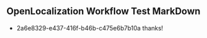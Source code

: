 ## OpenLocalization Workflow Test MarkDown
* 2a6e8329-e437-416f-b46b-c475e6b7b10a 
thanks!<!--HONumber=Mar16_HO2-->

